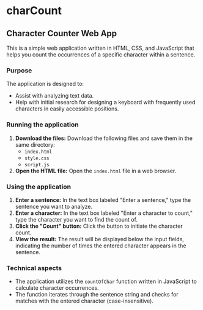 # charCount

## Character Counter Web App

This is a simple web application written in HTML, CSS, and JavaScript that helps you count the occurrences of a specific character within a sentence. 

### Purpose

The application is designed to:

* Assist with analyzing text data.
* Help with initial research for designing a keyboard with frequently used characters in easily accessible positions.

### Running the application

1. **Download the files:** Download the following files and save them in the same directory:
    * `index.html`
    * `style.css`
    * `script.js`
2. **Open the HTML file:** Open the `index.html` file in a web browser.

### Using the application

1. **Enter a sentence:**  In the text box labeled "Enter a sentence," type the sentence you want to analyze.
2. **Enter a character:** In the text box labeled "Enter a character to count," type the character you want to find the count of.
3. **Click the "Count" button:** Click the button to initiate the character count.
4. **View the result:** The result will be displayed below the input fields, indicating the number of times the entered character appears in the sentence.

### Technical aspects

* The application utilizes the `countOfChar` function written in JavaScript to calculate character occurrences.
* The function iterates through the sentence string and checks for matches with the entered character (case-insensitive).
